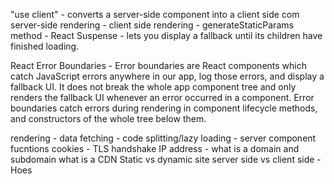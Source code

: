"use client" - converts a server-side component into a client side com
server-side rendering - 
client side rendering - 
generateStaticParams method - 
React Suspense - <Suspense> lets you display a fallback until its children have finished loading.

React Error Boundaries - Error boundaries are React components which catch JavaScript errors anywhere in our app, log those errors, and display a fallback UI. It does not break the whole app component tree and only renders the fallback UI whenever an error occurred in a component. Error boundaries catch errors during rendering in component lifecycle methods, and constructors of the whole tree below them.


rendering - 
data fetching - 
code splitting/lazy loading - 
server component fucntions
cookies -
TLS handshake
IP address - 
what is a domain and subdomain
what is a CDN
Static vs dynamic site
server side vs client side - 
Hoes